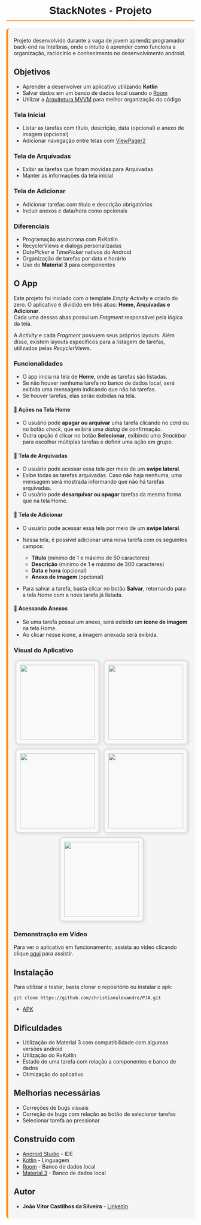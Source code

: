 <h1 style="color: #bbbbb; text-align: center; font-family: Arial, sans-serif; font-weight: bold; border-bottom: 2px solid #f79000; padding-bottom: 10px;">
  StackNotes - Projeto
</h1>


<div style="background: #f5f5f5; border-left: 5px solid #f79000; padding: 10px 15px; border-radius: 8px;">

Projeto desenvolvido durante a vaga de jovem aprendiz programador back-end na Intelbras, onde o intuito é aprender como funciona a organização, raciocínio e conhecimento no desenvolvimento android.


## Objetivos


- Aprender a desenvolver um aplicativo utilizando **Kotlin**  
- Salvar dados em um banco de dados local usando o [Room](https://developer.android.com/training/data-storage/room)  
- Utilizar a [Arquitetura MVVM](https://learn.microsoft.com/pt-br/dotnet/architecture/maui/mvvm) para melhor organização do código  

### Tela Inicial
- Listar as tarefas com título, descrição, data (opcional) e anexo de imagem (opcional)  
- Adicionar navegação entre telas com [ViewPager2](https://developer.android.com/guide/navigation/navigation-swipe-view-2)  

### Tela de Arquivadas
- Exibir as tarefas que foram movidas para Arquivadas  
- Manter as informações da tela inicial  

### Tela de Adicionar
- Adicionar tarefas com título e descrição obrigatórios  
- Incluir anexos e data/hora como opcionais  

### Diferenciais
- Programação assíncrona com RxKotlin  
- RecyclerViews e dialogs personalizadas  
- *DatePicker* e *TimePicker* nativos do Android  
- Organização de tarefas por data e horário  
- Uso do **Material 3** para componentes  



## O App


Este projeto foi iniciado com o template *Empty Activity* e criado do zero. O aplicativo é dividido em três abas: **Home, Arquivadas e Adicionar**.  
Cada uma dessas abas possui um *Fragment* responsável pela lógica da tela.

A *Activity* e cada *Fragment* possuem seus próprios layouts. Além disso, existem layouts específicos para a listagem de tarefas, utilizados pelas *RecyclerViews*.  

### Funcionalidades

- O app inicia na tela de **Home**, onde as tarefas são listadas.  
- Se não houver nenhuma tarefa no banco de dados local, será exibida uma mensagem indicando que não há tarefas.  
- Se houver tarefas, elas serão exibidas na tela.  

#### 📌 Ações na Tela Home  
- O usuário pode **apagar ou arquivar** uma tarefa clicando no *card* ou no botão *check*, que exibirá uma *dialog* de confirmação.  
- Outra opção é clicar no botão **Selecionar**, exibindo uma *Snackbar* para escolher múltiplas tarefas e definir uma ação em grupo.  

#### 📌 Tela de Arquivadas  
- O usuário pode acessar essa tela por meio de um **swipe lateral**.  
- Exibe todas as tarefas arquivadas. Caso não haja nenhuma, uma mensagem será mostrada informando que não há tarefas arquivadas.  
- O usuário pode **desarquivar ou apagar** tarefas da mesma forma que na tela Home.  

#### 📌 Tela de Adicionar  
- O usuário pode acessar essa tela por meio de um **swipe lateral**.  
- Nessa tela, é possível adicionar uma nova tarefa com os seguintes campos:  
  - **Título** (mínimo de 1 e máximo de 50 caracteres)  
  - **Descrição** (mínimo de 1 e máximo de 300 caracteres)  
  - **Data e hora** (opcional)  
  - **Anexo de imagem** (opcional)  

- Para salvar a tarefa, basta clicar no botão **Salvar**, retornando para a tela *Home* com a nova tarefa já listada.  

#### 📌 Acessando Anexos  
- Se uma tarefa possui um anexo, será exibido um **ícone de imagem** na tela Home.  
- Ao clicar nesse ícone, a imagem anexada será exibida.  



### Visual do Aplicativo

<div style="display: flex; justify-content: center; gap: 10px; flex-wrap: wrap;">
  <div style="border: 3px solid #ddd; padding: 10px; border-radius: 10px; background: #f9f9f9; box-shadow: 2px 2px 10px rgba(0,0,0,0.1);">
    <img src="./assets/img_home_screen.png" width="200">
  </div>
  <div style="border: 3px solid #ddd; padding: 10px; border-radius: 10px; background: #f9f9f9; box-shadow: 2px 2px 10px rgba(0,0,0,0.1);">
    <img src="./assets/img_archived_screen.png" width="200">
  </div>
  <div style="border: 3px solid #ddd; padding: 10px; border-radius: 10px; background: #f9f9f9; box-shadow: 2px 2px 10px rgba(0,0,0,0.1);">
    <img src="./assets/img_add_screen.png" width="200">
  </div>
  <div style="border: 3px solid #ddd; padding: 10px; border-radius: 10px; background: #f9f9f9; box-shadow: 2px 2px 10px rgba(0,0,0,0.1);">
    <img src="./assets/img_home_with_card.png" width="200">
  </div>
  <div style="border: 3px solid #ddd; padding: 10px; border-radius: 10px; background: #f9f9f9; box-shadow: 2px 2px 10px rgba(0,0,0,0.1);">
    <img src="./assets/img_archived_with_card.png" width="200">
  </div>
</div>



### Demonstração em Vídeo
Para ver o aplicativo em funcionamento, assista ao vídeo clicando clique [aqui](./assets/demo.mp4) para assistir.


## Instalação

Para utilizar e testar, basta clonar o repositório ou instalar o apk:

```
git clone https://github.com/christianalexandre/PJA.git
```

* <a href="./app/build/outputs/apk/debug" download="app-debug.apk">APK</a>



## Dificuldades

* Utilização do Material 3 com compatibilidade com algumas versões android
* Utilização do RxKotlin
* Estado de uma tarefa com relação a componentes e banco de dados
* Otimização do aplicativo

## Melhorias necessárias

* Correções de bugs visuais
* Correção de bugs com relação ao botão de selecionar tarefas
* Selecionar tarefa ao pressionar

## Construído com

* [Android Studio](https://developer.android.com/studio) - IDE
* [Kotlin](https://kotlinlang.org/) - Linguagem
* [Room](https://developer.android.com/training/data-storage/room) - Banco de dados local
* [Material 3](https://m3.material.io/develop/android/jetpack-compose) - Banco de dados local

## Autor

* **João Vitor Castilhos da Silveira** - [Linkedin](https://www.linkedin.com/in/jo%C3%A3o-vitor-castilhos-da-silveira/)
</div>